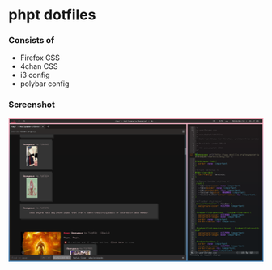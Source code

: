 # phpt dotfiles

### Consists of

* Firefox CSS
* 4chan CSS
* i3 config
* polybar config

### Screenshot

![screenshot showing off firefox, terminal, and 4chan CSS](2018-01-10-154738_1600x900_scrot.png)
